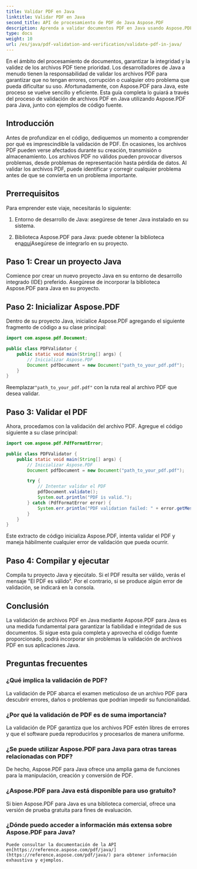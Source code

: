 ```yaml
---
title: Validar PDF en Java
linktitle: Validar PDF en Java
second_title: API de procesamiento de PDF de Java Aspose.PDF
description: Aprenda a validar documentos PDF en Java usando Aspose.PDF, garantizando la integridad y el cumplimiento de sus archivos PDF.
type: docs
weight: 10
url: /es/java/pdf-validation-and-verification/validate-pdf-in-java/
---
```


En el ámbito del procesamiento de documentos, garantizar la integridad y la validez de los archivos PDF tiene prioridad. Los desarrolladores de Java a menudo tienen la responsabilidad de validar los archivos PDF para garantizar que no tengan errores, corrupción o cualquier otro problema que pueda dificultar su uso. Afortunadamente, con Aspose.PDF para Java, este proceso se vuelve sencillo y eficiente. Esta guía completa lo guiará a través del proceso de validación de archivos PDF en Java utilizando Aspose.PDF para Java, junto con ejemplos de código fuente.

## Introducción

Antes de profundizar en el código, dediquemos un momento a comprender por qué es imprescindible la validación de PDF. En ocasiones, los archivos PDF pueden verse afectados durante su creación, transmisión o almacenamiento. Los archivos PDF no válidos pueden provocar diversos problemas, desde problemas de representación hasta pérdida de datos. Al validar los archivos PDF, puede identificar y corregir cualquier problema antes de que se convierta en un problema importante.

## Prerrequisitos

Para emprender este viaje, necesitarás lo siguiente:

1. Entorno de desarrollo de Java: asegúrese de tener Java instalado en su sistema.

2.  Biblioteca Aspose.PDF para Java: puede obtener la biblioteca en[aquí](https://releases.aspose.com/pdf/java/)Asegúrese de integrarlo en su proyecto.

## Paso 1: Crear un proyecto Java

Comience por crear un nuevo proyecto Java en su entorno de desarrollo integrado (IDE) preferido. Asegúrese de incorporar la biblioteca Aspose.PDF para Java en su proyecto.

## Paso 2: Inicializar Aspose.PDF

Dentro de su proyecto Java, inicialice Aspose.PDF agregando el siguiente fragmento de código a su clase principal:

```java
import com.aspose.pdf.Document;

public class PDFValidator {
    public static void main(String[] args) {
        // Inicializar Aspose.PDF
        Document pdfDocument = new Document("path_to_your_pdf.pdf");
    }
}
```

 Reemplazar`"path_to_your_pdf.pdf"` con la ruta real al archivo PDF que desea validar.

## Paso 3: Validar el PDF

Ahora, procedamos con la validación del archivo PDF. Agregue el código siguiente a su clase principal:

```java
import com.aspose.pdf.PdfFormatError;

public class PDFValidator {
    public static void main(String[] args) {
        // Inicializar Aspose.PDF
        Document pdfDocument = new Document("path_to_your_pdf.pdf");

        try {
            // Intentar validar el PDF
            pdfDocument.validate();
            System.out.println("PDF is valid.");
        } catch (PdfFormatError error) {
            System.err.println("PDF validation failed: " + error.getMessage());
        }
    }
}
```

Este extracto de código inicializa Aspose.PDF, intenta validar el PDF y maneja hábilmente cualquier error de validación que pueda ocurrir.

## Paso 4: Compilar y ejecutar

Compila tu proyecto Java y ejecútalo. Si el PDF resulta ser válido, verás el mensaje "El PDF es válido". Por el contrario, si se produce algún error de validación, se indicará en la consola.

## Conclusión

La validación de archivos PDF en Java mediante Aspose.PDF para Java es una medida fundamental para garantizar la fiabilidad e integridad de sus documentos. Si sigue esta guía completa y aprovecha el código fuente proporcionado, podrá incorporar sin problemas la validación de archivos PDF en sus aplicaciones Java.


## Preguntas frecuentes

### ¿Qué implica la validación de PDF?
   La validación de PDF abarca el examen meticuloso de un archivo PDF para descubrir errores, daños o problemas que podrían impedir su funcionalidad.

### ¿Por qué la validación de PDF es de suma importancia?
   La validación de PDF garantiza que los archivos PDF estén libres de errores y que el software pueda reproducirlos y procesarlos de manera uniforme.

### ¿Se puede utilizar Aspose.PDF para Java para otras tareas relacionadas con PDF?
   De hecho, Aspose.PDF para Java ofrece una amplia gama de funciones para la manipulación, creación y conversión de PDF.

### ¿Aspose.PDF para Java está disponible para uso gratuito?
   Si bien Aspose.PDF para Java es una biblioteca comercial, ofrece una versión de prueba gratuita para fines de evaluación.

### ¿Dónde puedo acceder a información más extensa sobre Aspose.PDF para Java?
    Puede consultar la documentación de la API en[https://reference.aspose.com/pdf/java/](https://reference.aspose.com/pdf/java/) para obtener información exhaustiva y ejemplos.